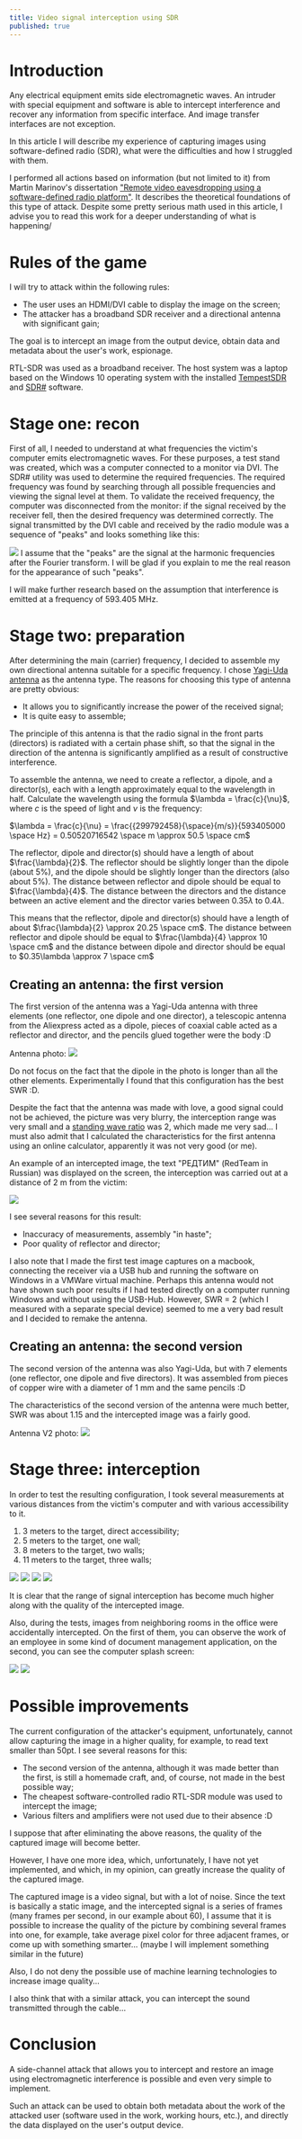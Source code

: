 ```yaml
---
title: Video signal interception using SDR
published: true
---
```


# Introduction
Any electrical equipment emits side electromagnetic waves. An intruder with special equipment and software is able to intercept interference and recover any information from specific interface. And image transfer interfaces are not exception. 

In this article I will describe my experience of capturing images using software-defined radio (SDR), what were the difficulties and how I struggled with them.

I performed all actions based on information (but not limited to it) from Martin Marinov's dissertation ["Remote video eavesdropping using a software-defined radio platform"](https://raw.githubusercontent.com/martinmarinov/TempestSDR/master/documentation/acs-dissertation.pdf). It describes the theoretical foundations of this type of attack. Despite some pretty serious math used in this article, I advise you to read this work for a deeper understanding of what is happening/

# Rules of the game

I will try to attack within the following rules:
- The user uses an HDMI/DVI cable to display the image on the screen;
- The attacker has a broadband SDR receiver and a directional antenna with significant gain;

The goal is to intercept an image from the output device, obtain data and metadata about the user's work, espionage.

RTL-SDR was used as a broadband receiver. The host system was a laptop based on the Windows 10 operating system with the installed [TempestSDR](https://github.com/martinmarinov/TempestSDR) and [SDR#](https://airspy.com/download/) software.

# Stage one: recon

First of all, I needed to understand at what frequencies the victim's computer emits electromagnetic waves. For these purposes, a test stand was created, which was a computer connected to a monitor via DVI. The SDR# utility was used to determine the required frequencies. The required frequency was found by searching through all possible frequencies and viewing the signal level at them. To validate the received frequency, the computer was disconnected from the monitor: if the signal received by the receiver fell, then the desired frequency was determined correctly. The signal transmitted by the DVI cable and received by the radio module was a sequence of "peaks" and looks something like this:

![](/resources/videosignalinterception/sdrsharp.png)
I assume that the "peaks" are the signal at the harmonic frequencies after the Fourier transform. I will be glad if you explain to me the real reason for the appearance of such "peaks".

I will make further research based on the assumption that interference is emitted at a frequency of 593.405 MHz.

# Stage two: preparation

After determining the main (carrier) frequency, I decided to assemble my own directional antenna suitable for a specific frequency. I chose [Yagi-Uda antenna](https://en.wikipedia.org/wiki/Yagi%E2%80%93Uda_antenna) as the antenna type. The reasons for choosing this type of antenna are pretty obvious:
- It allows you to significantly increase the power of the received signal;
- It is quite easy to assemble;

The principle of this antenna is that the radio signal in the front parts (directors) is radiated with a certain phase shift, so that the signal in the direction of the antenna is significantly amplified as a result of constructive interference.

To assemble the antenna, we need to create a reflector, a dipole, and a director(s), each with a length approximately equal to the wavelength in half.
Calculate the wavelength using the formula $\lambda = \frac{c}{\nu}$, where $c$ is the speed of light and $\nu$ is the frequency:

$\lambda = \frac{c}{\nu} = \frac{{299792458}{\space}{m/s}}{593405000 \space Hz} = 0.50520716542 \space m \approx 50.5 \space cm$ 


The reflector, dipole and director(s) should have a length of about $\frac{\lambda}{2}$. The reflector should be slightly longer than the dipole (about 5%), and the dipole should be slightly longer than the directors (also about 5%). The distance between reflector and dipole should be equal to $\frac{\lambda}{4}$. The distance between the directors and the distance between an active element and the director varies between $0.35\lambda$ to $0.4\lambda$. 

This means that the reflector, dipole and director(s) should have a length of about $\frac{\lambda}{2} \approx 20.25 \space cm$. The distance between reflector and dipole should be equal to $\frac{\lambda}{4} \approx 10 \space cm$ and the distance between dipole and director should be equal to  $0.35\lambda \approx 7 \space cm$


## Creating an antenna: the first version

The first version of the antenna was a Yagi-Uda antenna with three elements (one reflector, one dipole and one director), a telescopic antenna from the Aliexpress acted as a dipole, pieces of coaxial cable acted as a reflector and director, and the pencils glued together were the body :D

Antenna photo: ![](/resources/videosignalinterception/antenna1.jpg)

Do not focus on the fact that the dipole in the photo is longer than all the other elements. Experimentally I found that this configuration has the best SWR :D. 

Despite the fact that the antenna was made with love, a good signal could not be achieved, the picture was very blurry, the interception range was very small and a [standing wave ratio](https://en.wikipedia.org/wiki/Standing_wave_ratio) was 2, which made me very sad... I must also admit that I calculated the characteristics for the first antenna using an online calculator, apparently it was not very good (or me).

An example of an intercepted image, the text "РЕДТИМ" (RedTeam in Russian) was displayed on the screen, the interception was carried out at a distance of 2 m from the victim:

![](/resources/videosignalinterception/antenna1example.jpg)

I see several reasons for this result:
- Inaccuracy of measurements, assembly "in haste";
- Poor quality of reflector and director;

I also note that I made the first test image captures on a macbook, connecting the receiver via a USB hub and running the software on Windows in a VMWare virtual machine. Perhaps this antenna would not have shown such poor results if I had tested directly on a computer running Windows and without using the USB-Hub. However, SWR = 2 (which I measured with a separate special device) seemed to me a very bad result and I decided to remake the antenna.

## Creating an antenna: the second version

The second version of the antenna was also Yagi-Uda, but with 7 elements (one reflector, one dipole and five directors). It was assembled from pieces of copper wire with a diameter of 1 mm and the same pencils :D

The characteristics of the second version of the antenna were much better, SWR was about 1.15 and the intercepted image was a fairly good.

Antenna V2 photo:
![](/resources/videosignalinterception/antenna2.png)

# Stage three: interception

In order to test the resulting configuration, I took several measurements at various distances from the victim's computer and with various accessibility to it.

1) 3 meters to the target, direct accessibility;
2) 5 meters to the target, one wall;
3) 8 meters to the target, two walls;
4) 11 meters to the target, three walls;

![](/resources/videosignalinterception/secret1.png)
![](/resources/videosignalinterception/secret2.png)
![](/resources/videosignalinterception/secret3.png)
![](/resources/videosignalinterception/secret4.png)

It is clear that the range of signal interception has become much higher along with the quality of the intercepted image.

Also, during the tests, images from neighboring rooms in the office were accidentally intercepted. On the first of them, you can observe the work of an employee in some kind of document management application, on the second, you can see the computer splash screen:

![](/resources/videosignalinterception/extra.png)
![](/resources/videosignalinterception/extra2.png)

# Possible improvements

The current configuration of the attacker's equipment, unfortunately, cannot allow capturing the image in a higher quality, for example, to read text smaller than 50pt. I see several reasons for this:
- The second version of the antenna, although it was made better than the first, is still a homemade craft, and, of course, not made in the best possible way;
- The cheapest software-controlled radio RTL-SDR module was used to intercept the image;
- Various filters and amplifiers were not used due to their absence :D

I suppose that after eliminating the above reasons, the quality of the captured image will become better.

However, I have one more idea, which, unfortunately, I have not yet implemented, and which, in my opinion, can greatly increase the quality of the captured image. 

The captured image is a video signal, but with a lot of noise. Since the text is basically a static image, and the intercepted signal is a series of frames (many frames per second, in our example about 60), I assume that it is possible to increase the quality of the picture by combining several frames into one, for example, take average pixel color for three adjacent frames, or come up with something smarter... (maybe I will implement something similar in the future)

Also, I do not deny the possible use of machine learning technologies to increase image quality...

I also think that with a similar attack, you can intercept the sound transmitted through the cable...

# Conclusion

A side-channel attack that allows you to intercept and restore an image using electromagnetic interference is possible and even very simple to implement.

Such an attack can be used to obtain both metadata about the work of the attacked user (software used in the work, working hours, etc.), and directly the data displayed on the user's output device.
